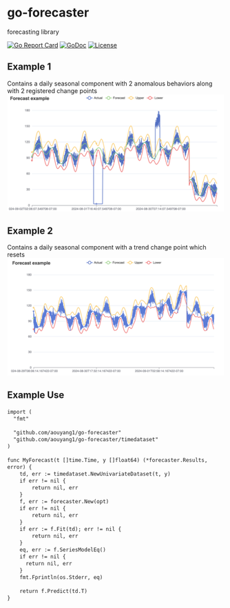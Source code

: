 # go-forecaster
forecasting library

[![Go Report Card](https://goreportcard.com/badge/github.com/aouyang1/go-forecast)](https://goreportcard.com/report/github.com/aouyang1/go-forecast)
[![GoDoc](https://godoc.org/github.com/aouyang1/go-forecast?status.svg)](https://godoc.org/github.com/aouyang1/go-forecast)
[![License](https://img.shields.io/badge/License-MIT-blue.svg)](https://opensource.org/licenses/MIT)

## Example 1
Contains a daily seasonal component with 2 anomalous behaviors along with 2 registered change points
![Forecast Example](https://github.com/aouyang1/go-forecast/blob/main/examples/forecast_example.png)

## Example 2
Contains a daily seasonal component with a trend change point which resets
![Forecast With Trend Example](https://github.com/aouyang1/go-forecast/blob/main/examples/forecast_with_trend_example.png)

## Example Use
```
import (
  "fmt"

  "github.com/aouyang1/go-forecaster"
  "github.com/aouyang1/go-forecaster/timedataset"
)

func MyForecast(t []time.Time, y []float64) (*forecaster.Results, error) {
	td, err := timedataset.NewUnivariateDataset(t, y)
	if err != nil {
		return nil, err
	}
	f, err := forecaster.New(opt)
	if err != nil {
		return nil, err
	}
	if err := f.Fit(td); err != nil {
		return nil, err
	}
	eq, err := f.SeriesModelEq()
	if err != nil {
	  return nil, err
	}
	fmt.Fprintln(os.Stderr, eq)

	return f.Predict(td.T)
}	
```


